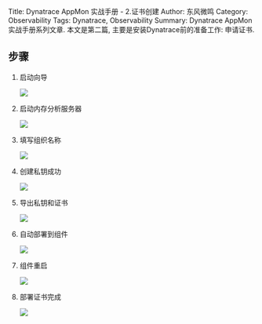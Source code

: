 Title: Dynatrace AppMon 实战手册 - 2.证书创建
Author: 东风微鸣
Category: Observability
Tags: Dynatrace, Observability
Summary: Dynatrace AppMon 实战手册系列文章. 本文是第二篇, 主要是安装Dynatrace前的准备工作: 申请证书.

## 步骤

1. 启动向导

    ![](http://pic.yupoo.com/east4ming_v/GaYOMaHa/7Bm8Z.png)

2. 启动内存分析服务器

    ![](http://pic.yupoo.com/east4ming_v/GaYOMkg2/WyzsU.png)

3. 填写组织名称

    ![](http://pic.yupoo.com/east4ming_v/GaYOMsh5/11IJkW.png)

4. 创建私钥成功

    ![](http://pic.yupoo.com/east4ming_v/GaYOMw10/1sjoN.png)

5. 导出私钥和证书

    ![](http://pic.yupoo.com/east4ming_v/GaYOMBA4/pfPKT.png)

6. 自动部署到组件

    ![](http://pic.yupoo.com/east4ming_v/GaYOMEOc/medium.jpg)

7. 组件重启

    ![](http://pic.yupoo.com/east4ming_v/GaYOMLBp/tJqrX.png)

8. 部署证书完成

    ![](http://pic.yupoo.com/east4ming_v/GaYOMLBp/tJqrX.png)
